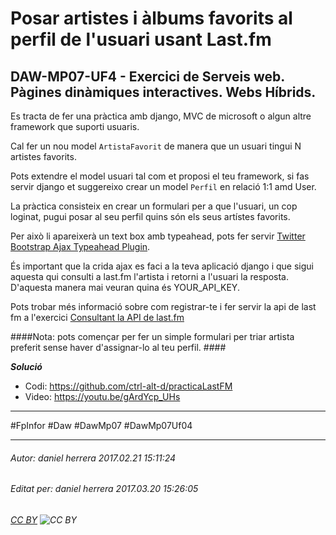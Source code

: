 # Posar artistes i àlbums favorits al perfil de l'usuari usant Last.fm
## DAW-MP07-UF4 - Exercici de Serveis web. Pàgines dinàmiques interactives. Webs Híbrids.
Es tracta de fer una pràctica amb django, MVC de microsoft o algun altre framework que suporti usuaris.

Cal fer un nou model `ArtistaFavorit` de manera que un usuari tingui N artistes favorits.

Pots extendre el model usuari tal com et proposi el teu framework, si fas servir django et suggereixo crear un model `Perfil` en relació 1:1 amd User.

La pràctica consisteix en crear un formulari per a que l'usuari, un cop loginat, pugui posar al seu perfil quins són els seus artístes favorits.

Per això li apareixerà un text box amb typeahead, pots fer servir [Twitter Bootstrap Ajax Typeahead Plugin](https://github.com/biggora/bootstrap-ajax-typeahead).

És important que la crida ajax es faci a la teva aplicació django i que sigui aquesta qui consulti a last.fm l'artista i retorni a l'usuari la resposta. D'aquesta manera mai veuran quina és YOUR_API_KEY.

Pots trobar més informació sobre com registrar-te i fer servir la api de last fm a l'exercici [Consultant la API de last.fm
](/DAW/DAW-MP04/DAW-MP04-UF2/consultant-la-api-de-lastfm/readme.md)

####Nota: pots començar per fer un simple formulari per triar artista preferit sense haver d'assignar-lo al teu perfil. ####


***Solució***

* Codi: https://github.com/ctrl-alt-d/practicaLastFM
* Video: https://youtu.be/gArdYcp_UHs

---

#FpInfor #Daw #DawMp07 #DawMp07Uf04

---

###### Autor: daniel herrera 2017.02.21 15:11:24
###### Editat per: daniel herrera 2017.03.20 15:26:05
###### [CC BY](https://creativecommons.org/licenses/by/4.0/) ![CC BY](https://licensebuttons.net/l/by/3.0/80x15.png)
